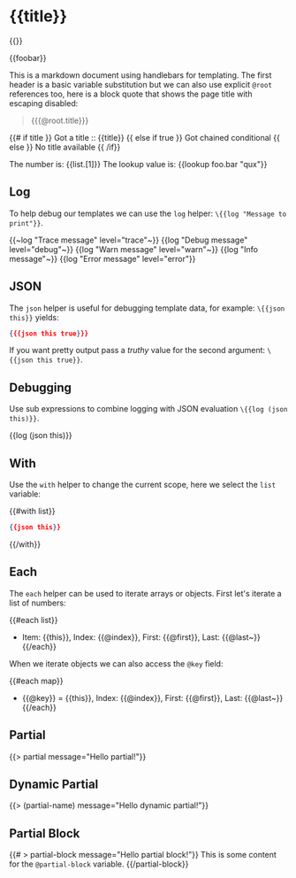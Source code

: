 # {{title}}

\{{}}

{{foobar}}

This is a markdown document using handlebars for templating. The first header is a basic variable substitution but we can also use explicit `@root` references too, here is a block quote that shows the page title with escaping disabled:

> {{{@root.title}}}

{{# if title }}
Got a title :: {{title}}
{{ else if true }}
Got chained conditional 
{{ else }}
No title available
{{ /if}}

The number is: {{list.[1]}}
The lookup value is: {{lookup foo.bar "qux"}}

## Log

To help debug our templates we can use the `log` helper: `\{{log "Message to print"}}`.

{{~log "Trace message" level="trace"~}}
{{log "Debug message" level="debug"~}}
{{log "Warn message" level="warn"~}}
{{log "Info message"~}}
{{log "Error message" level="error"}}

## JSON

The `json` helper is useful for debugging template data, for example: `\{{json this}}` yields:

```json
{{{json this true}}}
```

If you want pretty output pass a *truthy* value for the second argument: `\{{json this true}}`.

## Debugging

Use sub expressions to combine logging with JSON evaluation `\{{log (json this)}}`.

{{log (json this)}}

## With

Use the `with` helper to change the current scope, here we select the `list` variable:

{{#with list}}
```json
{{json this}}
```
{{/with}}

## Each

The `each` helper can be used to iterate arrays or objects. First let's iterate a list of numbers:

{{#each list}}
* Item: {{this}}, Index: {{@index}}, First: {{@first}}, Last: {{@last~}}
{{/each}}

When we iterate objects we can also access the `@key` field:

{{#each map}}
* {{@key}} = {{this}}, Index: {{@index}}, First: {{@first}}, Last: {{@last~}}
{{/each}}

## Partial

{{> partial message="Hello partial!"}}

## Dynamic Partial

{{> (partial-name) message="Hello dynamic partial!"}}

## Partial Block

{{# > partial-block message="Hello partial block!"}}
This is some content for the `@partial-block` variable.
{{/partial-block}}
